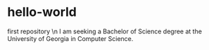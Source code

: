 # hello-world
first repository \n
I am seeking a Bachelor of Science degree at the University of Georgia in Computer Science.
